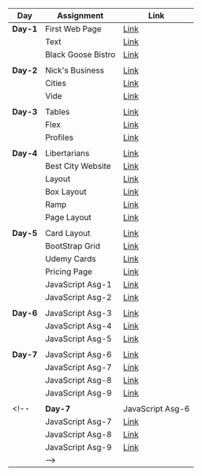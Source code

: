 | Day       | Assignment          | Link |
|-----------|---------------------|------|
| **Day-1** | First Web Page      | [Link](https://pavancos.github.io/LearnWebDev/Day-2/assignments/1-nick/) |
|           | Text                | [Link](https://pavancos.github.io/LearnWebDev/Day-2/assignments/1-nick/) |
|           | Black Goose Bistro | [Link](https://pavancos.github.io/LearnWebDev/Day-2/assignments/1-nick/) |
||
| **Day-2** | Nick's Business     | [Link](https://pavancos.github.io/LearnWebDev/Day-2/assignments/1-nick/) |
|           | Cities              | [Link](https://pavancos.github.io/LearnWebDev/Day-2/assignments/2-cities/) |
|           | Vide                | [Link](https://pavancos.github.io/LearnWebDev/Day-2/assignments/3-vide/) |
||
| **Day-3** | Tables              | [Link](https://pavancos.github.io/LearnWebDev/Day-3/assignments/1-tables/) |
|           | Flex                | [Link](https://pavancos.github.io/LearnWebDev/Day-3/assignments/2-flex/) |
|           | Profiles            | [Link](https://pavancos.github.io/LearnWebDev/Day-3/assignments/3-team/) |
||
| **Day-4** | Libertarians        | [Link](https://pavancos.github.io/LearnWebDev/Day-4/assignments/1-1-lib/index.html) |
|           | Best City Website   | [Link](https://pavancos.github.io/LearnWebDev/Day-4/assignments/1-1-lib/1-2-best/index.html) |
|           | Layout              | [Link](https://pavancos.github.io/LearnWebDev/Day-4/assignments/2-1-layouts/index.html) |
|           | Box Layout          | [Link](https://pavancos.github.io/LearnWebDev/Day-4/assignments/2-1-layouts/2-2-boxes/index.html) |
|           | Ramp                | [Link](https://pavancos.github.io/LearnWebDev/Day-4/assignments/2-1-layouts/2-3-ramp/index.html) |
|           | Page Layout         | [Link](https://pavancos.github.io/LearnWebDev/Day-4/assignments/2-1-layouts/2-4-page/index.html) |
||
| **Day-5** | Card Layout         | [Link](https://pavancos.github.io/LearnWebDev/Day-5/assignments/BS-Asg-1/) |
|           | BootStrap Grid      | [Link](https://pavancos.github.io/LearnWebDev/Day-5/assignments/BS-Asg-2/) |
|           | Udemy Cards         | [Link](https://pavancos.github.io/LearnWebDev/Day-5/assignments/BS-Asg-3/) |
|           | Pricing Page        | [Link](https://pavancos.github.io/LearnWebDev/Day-5/assignments/BS-Asg-4/) |
|           | JavaScript Asg-1    | [Link](https://pavancos.github.io/LearnWebDev/Day-5/assignments/JS-Asg-1/) |
|           | JavaScript Asg-2    | [Link](https://pavancos.github.io/LearnWebDev/Day-5/assignments/JS-Asg-2/) |
||
| **Day-6** | JavaScript Asg-3    | [Link](https://pavancos.github.io/LearnWebDev/Day-6/assignments/JS-Asg-3/) |
|           | JavaScript Asg-4    | [Link](https://pavancos.github.io/LearnWebDev/Day-6/assignments/JS-Asg-4/) |
|           | JavaScript Asg-5    | [Link](https://pavancos.github.io/LearnWebDev/Day-6/assignments/JS-Asg-5/) |
||
| **Day-7** | JavaScript Asg-6    | [Link](https://pavancos.github.io/LearnWebDev/Day-6/assignments/JS-Asg-3/) |
|           | JavaScript Asg-7    | [Link](https://pavancos.github.io/LearnWebDev/Day-6/assignments/JS-Asg-4/) |
|           | JavaScript Asg-8    | [Link](https://pavancos.github.io/LearnWebDev/Day-6/assignments/JS-Asg-5/) |
|           | JavaScript Asg-9    | [Link](https://pavancos.github.io/LearnWebDev/Day-6/assignments/JS-Asg-5/) |
||
<!--| **Day-7** | JavaScript Asg-6    | [Link](https://pavancos.github.io/LearnWebDev/Day-6/assignments/JS-Asg-3/) |
|           | JavaScript Asg-7    | [Link](https://pavancos.github.io/LearnWebDev/Day-6/assignments/JS-Asg-4/) |
|           | JavaScript Asg-8    | [Link](https://pavancos.github.io/LearnWebDev/Day-6/assignments/JS-Asg-5/) |
|           | JavaScript Asg-9    | [Link](https://pavancos.github.io/LearnWebDev/Day-6/assignments/JS-Asg-5/) |
||-->
